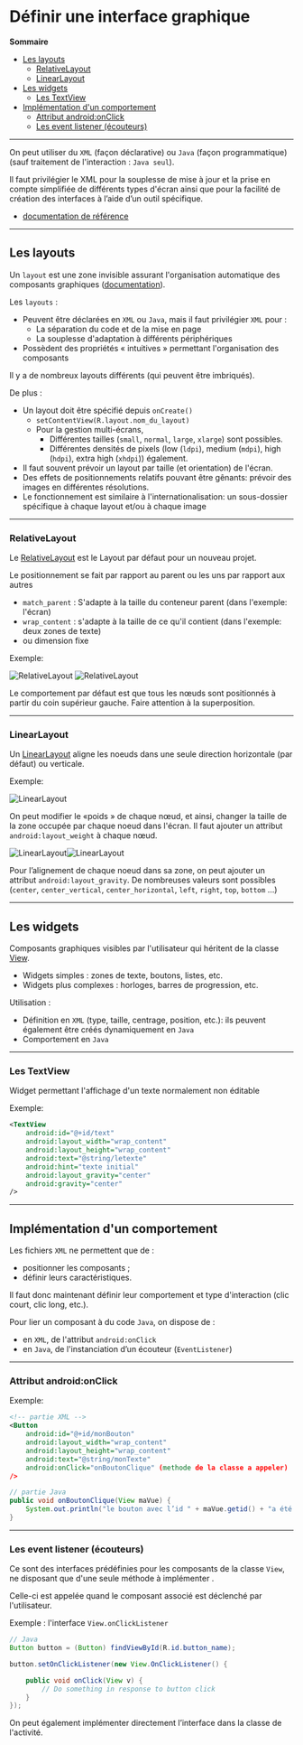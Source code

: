 # Définir une interface graphique

**Sommaire**

* [Les layouts](#les-layouts)
    * [RelativeLayout](#relativelayout)
    * [LinearLayout](#linearlayout)
* [Les widgets](#les-widgets)
    * [Les TextView](#les-textview)
* [Implémentation d'un comportement](#implémentation-dun-comportement)
    * [Attribut android:onClick](#attribut-androidonclick)
    * [Les event listener (écouteurs)](#les-event-listener-écouteurs)

---

On peut utiliser du `XML` (façon déclarative) ou `Java` (façon programmatique) (sauf traitement de l'interaction : `Java seul`).

Il faut privilégier le XML pour la souplesse de mise à jour et la prise en compte simplifiée de différents types d'écran ainsi que pour la facilité de création des interfaces à l’aide d’un outil spécifique.

* [documentation de référence](https://developer.android.com/guide/topics/ui/index.html)

---

## Les layouts

Un `layout` est une zone invisible assurant l'organisation automatique des composants graphiques ([documentation](https://developer.android.com/guide/topics/ui/declaring-layout.html)).

Les `layouts` :
* Peuvent être déclarées en `XML` ou `Java`, mais il faut privilégier `XML` pour :
    * La séparation du code et de la mise en page
    * La souplesse d'adaptation à différents périphériques
* Possèdent des propriétés « intuitives » permettant l'organisation des composants

Il y a de nombreux layouts différents (qui peuvent être imbriqués).

De plus :
* Un layout doit être spécifié depuis `onCreate()`
    * `setContentView(R.layout.nom_du_layout)`
    * Pour la gestion multi-écrans,
        * Différentes tailles (`small`, `normal`, `large`, `xlarge`) sont possibles.
        * Différentes densités de pixels (low (`ldpi`), medium (`mdpi`), high (`hdpi`), extra high (`xhdpi`)) également.
* Il faut souvent prévoir un layout par taille (et orientation) de l'écran.
* Des effets de positionnements relatifs pouvant être gênants: prévoir des images en différentes résolutions.
* Le fonctionnement est similaire à l'internationalisation: un sous-dossier spécifique à chaque layout et/ou à chaque image

---

### RelativeLayout

Le [RelativeLayout](https://developer.android.com/guide/topics/ui/layout/relative.html) est le Layout par défaut pour un nouveau projet.

Le positionnement se fait par rapport au parent ou les uns par rapport aux autres
* `match_parent` : S'adapte à la taille du conteneur parent (dans l'exemple: l'écran)
* `wrap_content` : s'adapte à la taille de ce qu'il contient (dans l'exemple: deux zones de texte)
* ou dimension fixe

Exemple:

![RelativeLayout](./images/presentationRelativeLayout2.png)
![RelativeLayout](./images/presentationRelativeLayout.png)

Le comportement par défaut est que tous les nœuds sont positionnés à partir du coin supérieur gauche. Faire attention à la superposition. 

---

### LinearLayout

Un [LinearLayout](https://developer.android.com/guide/topics/ui/layout/linear.html) aligne les noeuds dans une seule direction horizontale (par défaut) ou verticale.

Exemple:

![LinearLayout](./images/presentationLinearLayout.png)

On peut modifier le «poids » de chaque nœud, et ainsi, changer la taille de la zone occupée par chaque noeud dans l'écran. Il faut ajouter un attribut `android:layout_weight` à chaque nœud.

![LinearLayout](./images/presentationLinearLayout2.png)![LinearLayout](./images/presentationLinearLayout3.png)

Pour l’alignement de chaque noeud dans sa zone, on peut ajouter un attribut `android:layout_gravity`. De nombreuses valeurs sont possibles (`center`, `center_vertical`, `center_horizontal`, `left`, `right`, `top`, `bottom` …)

---

## Les widgets

Composants graphiques visibles par l'utilisateur qui héritent de la classe [View](https://developer.android.com/reference/android/view/View.html).
* Widgets simples : zones de texte, boutons, listes, etc.
* Widgets plus complexes : horloges, barres de progression, etc.

Utilisation :
* Définition en `XML` (type, taille, centrage, position, etc.): ils peuvent également être créés dynamiquement en `Java`
* Comportement en `Java`

---

### Les TextView

Widget permettant l'affichage d'un texte normalement non éditable

Exemple:

```xml
<TextView
    android:id="@+id/text"
    android:layout_width="wrap_content"
    android:layout_height="wrap_content"
    android:text="@string/letexte"
    android:hint="texte initial"
    android:layout_gravity="center"
    android:gravity="center"
/>
```

---

## Implémentation d'un comportement


Les fichiers `XML` ne permettent que de :
* positionner les composants ;
* définir leurs caractéristiques.

Il faut donc maintenant définir leur comportement et type d'interaction (clic court, clic long, etc.).

Pour lier un composant à du code `Java`, on dispose de :
* en `XML`, de l'attribut `android:onClick`
* en `Java`, de l'instanciation d’un écouteur (`EventListener`)

---

### Attribut android:onClick

Exemple:

```xml
<!-- partie XML -->
<Button
    android:id="@+id/monBouton"
    android:layout_width="wrap_content"
    android:layout_height="wrap_content"
    android:text="@string/monTexte"
    android:onClick="onBoutonClique" (methode de la classe a appeler) 
/>
```

```java
// partie Java
public void onBoutonClique(View maVue) {
    System.out.println("le bouton avec l’id " + maVue.getid() + "a été cliqué") ;
}
```

---

### Les event listener (écouteurs)

Ce sont des interfaces prédéfinies pour les composants de la classe `View`, ne disposant que d'une seule méthode à implémenter .

Celle-ci est appelée quand le composant associé est déclenché par l'utilisateur.

Exemple : l'interface `View.onClickListener`

```java
// Java
Button button = (Button) findViewById(R.id.button_name);

button.setOnClickListener(new View.OnClickListener() {

    public void onClick(View v) {
        // Do something in response to button click
    }
});
```
On peut également implémenter directement l’interface dans la classe de l'activité.
